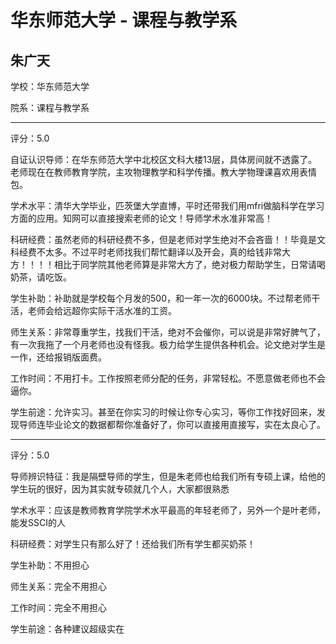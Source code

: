 # 华东师范大学 - 课程与教学系

## 朱广天

学校：华东师范大学

院系：课程与教学系

* * *

评分：5.0

自证认识导师：在华东师范大学中北校区文科大楼13层，具体房间就不透露了。老师现在在教师教育学院，主攻物理教学和科学传播。教大学物理课喜欢用表情包。

学术水平：清华大学毕业，匹茨堡大学直博，平时还带我们用mfri做脑科学在学习方面的应用。知网可以直接搜索老师的论文！导师学术水准非常高！

科研经费：虽然老师的科研经费不多，但是老师对学生绝对不会吝啬！！毕竟是文科经费不太多。不过平时老师找我们帮忙翻译以及开会，真的给钱非常大方！！！！相比于同学院其他老师算是非常大方了，绝对极力帮助学生，日常请喝奶茶，请吃饭。

学生补助：补助就是学校每个月发的500，和一年一次的6000块。不过帮老师干活，老师会给远超你实际干活水准的工资。

师生关系：非常尊重学生，找我们干活，绝对不会催你，可以说是非常好脾气了，有一次我拖了一个月老师也没有怪我。极力给学生提供各种机会。论文绝对学生是一作，还给报销版面费。

工作时间：不用打卡。工作按照老师分配的任务，非常轻松。不愿意做老师也不会逼你。

学生前途：允许实习。甚至在你实习的时候让你专心实习，等你工作找好回来，发现导师连毕业论文的数据都帮你准备好了，你可以直接用直接写，实在太良心了。

* * *

评分：5.0

导师辨识特征：我是隔壁导师的学生，但是朱老师也给我们所有专硕上课，给他的学生玩的很好，因为其实就专硕就几个人，大家都很熟悉

学术水平：应该是教师教育学院学术水平最高的年轻老师了，另外一个是叶老师，能发SSCI的人

科研经费：对学生只有那么好了！还给我们所有学生都买奶茶！

学生补助：不用担心

师生关系：完全不用担心

工作时间：完全不用担心

学生前途：各种建议超级实在